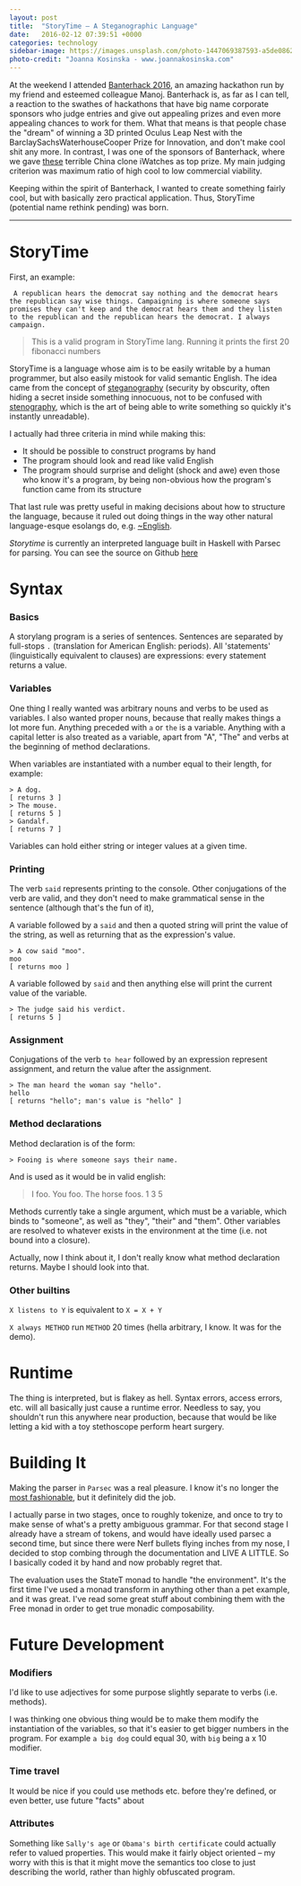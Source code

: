 ```yaml
---
layout: post
title:  "StoryTime – A Steganographic Language"
date:   2016-02-12 07:39:51 +0000
categories: technology
sidebar-image: https://images.unsplash.com/photo-1447069387593-a5de0862481e?ixlib=rb-0.3.5&q=80&fm=jpg&crop=entropy&s=0dab06e522cf4cd96ee75e9801e73c8a
photo-credit: "Joanna Kosinska - www.joannakosinska.com"
---
```



At the weekend I attended [Banterhack 2016](http://banterhack.com/), an amazing hackathon run by my friend and esteemed colleague Manoj. Banterhack is, as far as I can tell, a reaction to the swathes of hackathons that have big name corporate sponsors who judge entries and give out appealing prizes and even more appealing chances to work for them. What that means is that people chase the "dream" of winning a 3D printed Oculus Leap Nest with the BarclaySachsWaterhouseCooper Prize for Innovation, and don't make cool shit any more. In contrast, I was one of the sponsors of Banterhack, where we gave [these](http://www.amazon.co.uk/gp/product/B00KARD0D2) terrible China clone iWatches as top prize. My main judging criterion was maximum ratio of high cool to low commercial viability.

Keeping within the spirit of Banterhack, I wanted to create something fairly cool, but with basically zero practical application. Thus, StoryTime (potential name rethink pending) was born.

---

# StoryTime

First, an example:

     A republican hears the democrat say nothing and the democrat hears the republican say wise things. Campaigning is where someone says promises they can't keep and the democrat hears them and they listen to the republican and the republican hears the democrat. I always campaign.

>
> This is a valid program in StoryTime lang. Running it prints the first 20 fibonacci numbers

StoryTime is a language whose aim is to be easily writable by a human programmer, but also easily mistook for valid semantic English. The idea came from the concept of [steganography](https://en.wikipedia.org/wiki/Steganography) (security by obscurity, often hiding a secret inside something innocuous, not to be confused with [stenography](https://en.wikipedia.org/wiki/Stenography), which is the art of being able to write something so quickly it's instantly unreadable).

I actually had three criteria in mind while making this:

- It should be possible to construct programs by hand
- The program should look and read like valid English
- The program should surprise and delight (shock and awe) even those who know it's a program, by being non-obvious how the program's function came from its structure

That last rule was pretty useful in making decisions about how to structure the language, because it ruled out doing things in the way other natural language-esque esolangs do, e.g. [~English](https://esolangs.org/wiki/~English).


*Storytime* is currently an interpreted language built in Haskell with Parsec for parsing.  You can see the source on Github [here](https://github.com/skellystudios/storytime-lang)

# Syntax

### Basics

A storylang program is a series of sentences. Sentences are separated by full-stops `.` (translation for American English: periods). All 'statements' (linguistically equivalent to clauses) are expressions: every statement returns a value.


### Variables

One thing I really wanted was arbitrary nouns and verbs to be used as variables. I also wanted proper nouns, because that really makes things a lot more fun. Anything preceded with `a` or `the` is a variable. Anything with a capital letter is also treated as a variable, apart from "A", "The" and verbs at the beginning of method declarations.

When variables are instantiated with a number equal to their length, for example:

    > A dog.  
    [ returns 3 ]
    > The mouse.
    [ returns 5 ]
    > Gandalf.
    [ returns 7 ]


Variables can hold either string or integer values at a given time.

### Printing

The verb `said` represents printing to the console. Other conjugations of the verb are valid, and they don't need to make grammatical sense in the sentence (although that's the fun of it),

A variable followed by a `said` and then a quoted string will print the value of the string, as well as returning that as the expression's value.

    > A cow said "moo".
    moo
    [ returns moo ]

A variable followed by `said` and then anything else will print the current value of the variable.

    > The judge said his verdict.
    [ returns 5 ]


### Assignment

Conjugations of the verb `to hear` followed by an expression represent assignment, and return the value after the assignment.

    > The man heard the woman say "hello".
    hello
    [ returns "hello"; man's value is "hello" ]


### Method declarations

Method declaration is of the form:

    > Fooing is where someone says their name.

And is used as it would be in valid english:

   > I foo. You foo. The horse foos.
   1
   3
   5

Methods currently take a single argument, which must be a variable, which binds to "someone", as well as "they", "their" and "them". Other variables are resolved to whatever exists in the environment at the time (i.e. not bound into a closure).

Actually, now I think about it, I don't really know what method declaration returns. Maybe I should look into that.

### Other builtins

`X listens to Y` is equivalent to `X = X + Y`

`X always METHOD` run `METHOD` 20 times (hella arbitrary, I know. It was for the demo).

# Runtime

The thing is interpreted, but is flakey as hell. Syntax errors, access errors, etc. will all basically just cause a runtime error. Needless to say, you shouldn't run this anywhere near production, because that would be like letting a kid with a toy stethoscope perform heart surgery.


# Building It

Making the parser in `Parsec` was a real pleasure. I know it's no longer the [most fashionable](https://github.com/Gabriel439/post-rfc/blob/master/sotu.md#compilers), but it definitely did the job.

I actually parse in two stages, once to roughly tokenize, and once to try to make sense of what's a pretty ambiguous grammar. For that second stage I already have a stream of tokens, and would have ideally used parsec a second time, but since there were Nerf bullets flying inches from my nose, I decided to stop combing through the documentation and LIVE A LITTLE. So I basically coded it by hand and now probably regret that.

The evaluation uses the StateT monad to handle "the environment". It's the first time I've used a monad transform in anything other than a pet example, and it was great. I've read some great stuff about combining them with the Free monad in order to get true monadic composability.  


# Future Development

### Modifiers

I'd like to use adjectives for some purpose slightly separate to verbs (i.e. methods).

I was thinking one obvious thing would be to make them modify the instantiation of the variables, so that it's easier to get bigger numbers in the program. For example `a big dog` could equal 30, with `big` being a x 10 modifier.

### Time travel

It would be nice if you could use methods etc. before they're defined, or even better, use future "facts" about

### Attributes

Something like `Sally's age` or `Obama's birth certificate` could actually refer to valued properties. This would make it fairly object oriented – my worry with this is that it might move the semantics too close to just describing the world, rather than highly obfuscated program.
